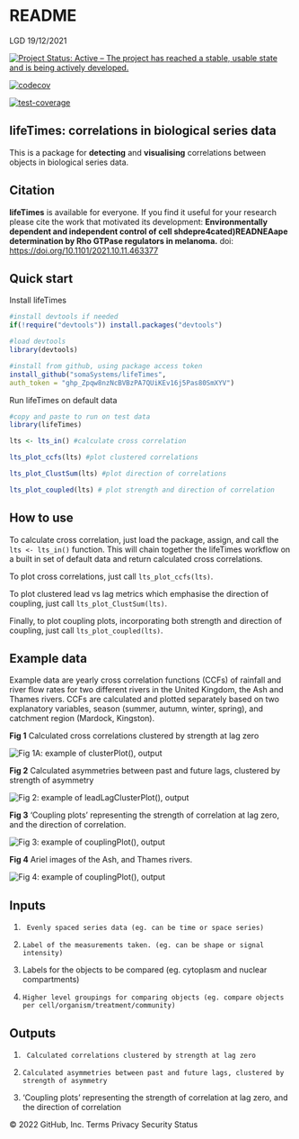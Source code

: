 README
================
LGD
19/12/2021

[![Project Status: Active – The project has reached a stable, usable
state and is being actively
developed.](https://www.repostatus.org/badges/latest/active.svg)](https://www.repostatus.org/#active)

[![codecov](https://codecov.io/gh/somaSystems/lifeTimes/branch/main/graph/badge.svg?token=4LFWpvvLOq)](https://codecov.io/gh/somaSystems/lifeTimes)

[![test-coverage](https://github.com/somaSystems/lifeTimes/actions/workflows/test-coverage.yaml/badge.svg)](https://github.com/somaSystems/lifeTimes/actions/workflows/test-coverage.yaml)

## lifeTimes: correlations in biological series data

This is a package for **detecting** and **visualising** correlations
between objects in biological series data.

## Citation

**lifeTimes** is available for everyone. If you find it useful for your
research please cite the work that motivated its development:
**Environmentally dependent and independent control of cell
shdepre4cated)READNEAape determination by Rho GTPase regulators in
melanoma.** doi: <https://doi.org/10.1101/2021.10.11.463377>

## **Quick start**

Install lifeTimes

``` r
#install devtools if needed
if(!require("devtools")) install.packages("devtools")

#load devtools
library(devtools)

#install from github, using package access token
install_github("somaSystems/lifeTimes", 
auth_token = "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") 
```

Run lifeTimes on default data

``` r
#copy and paste to run on test data
library(lifeTimes)

lts <- lts_in() #calculate cross correlation

lts_plot_ccfs(lts) #plot clustered correlations

lts_plot_ClustSum(lts) #plot direction of correlations

lts_plot_coupled(lts) # plot strength and direction of correlation
```

## **How to use**

To calculate cross correlation, just load the package, assign, and call
the `lts <- lts_in()` function. This will chain together the lifeTimes
workflow on a built in set of default data and return calculated cross
correlations.

<p>

To plot cross correlations, just call `lts_plot_ccfs(lts)`.

<p>

To plot clustered lead vs lag metrics which emphasise the direction of
coupling, just call `lts_plot_ClustSum(lts)`.

<p>

Finally, to plot coupling plots, incorporating both strength and
direction of coupling, just call `lts_plot_coupled(lts)`.

## **Example data**

Example data are yearly cross correlation functions (CCFs) of rainfall
and river flow rates for two different rivers in the United Kingdom, the
Ash and Thames rivers. CCFs are calculated and plotted separately based
on two explanatory variables, season (summer, autumn, winter, spring),
and catchment region (Mardock, Kingston).

**Fig 1** Calculated cross correlations clustered by strength at lag
zero

<p>

![Fig 1A: example of clusterPlot(),
output](man/figures/clusterPlots.png)  

<p>

<p>

**Fig 2** Calculated asymmetries between past and future lags, clustered
by strength of asymmetry

<p>

![Fig 2: example of leadLagClusterPlot(),
output](man/figures/leadLagPlot.png)

<p>

<p>

**Fig 3** ‘Coupling plots’ representing the strength of correlation at
lag zero, and the direction of correlation.

<p>

![Fig 3: example of couplingPlot(),
output](man/figures/couplingPlot.png)

**Fig 4** Ariel images of the Ash, and Thames rivers.

![Fig 4: example of couplingPlot(),
output](man/figures/riverCatchments.png)

## **Inputs**

1.  ``` 
     Evenly spaced series data (eg. can be time or space series)
    ```

2.  ``` 
    Label of the measurements taken. (eg. can be shape or signal intensity)
    ```

3.  Labels for the objects to be compared (eg. cytoplasm and nuclear
    compartments)

4.  ``` 
    Higher level groupings for comparing objects (eg. compare objects per cell/organism/treatment/community)
    ```

## **Outputs**

1.  ``` 
     Calculated correlations clustered by strength at lag zero  
    ```

2.  ``` 
    Calculated asymmetries between past and future lags, clustered by strength of asymmetry  
    ```

3.  ‘Coupling plots’ representing the strength of correlation at lag
    zero, and the direction of correlation

© 2022 GitHub, Inc. Terms Privacy Security Status
